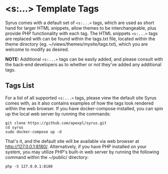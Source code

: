 
# &lt;s:...&gt; Template Tags

Syrus comes with a default set of `<s:...>` tags, which are used as short hand for larger HTML snippets, allow themes to be interchangeable, plus provide PHP functionality with each tag.  The HTML snippets `<s:...>` tags are replaced with can be found within the tags.txt file, located within the theme directory (eg. ~/views/themes/mysite/tags.txt), which you are welcome to modify as desired.

**NOTE:** Additional `<s:...>` tags can be easily added, and please consult with the back-end developers as to whether or not they've added any additional tags.


## Tags List

For a list of all supported `<s:...>` tags, please view the default site Syrus comes with, as it also contains examples of how the tags look rendered within the web browser.  If you have docker-compose installed, you can spin up the local web server by running the commands:

~~~
git clone https://github.com/apexpl/syrus.git
cd syrus
sudo docker-compose up -d
~~~

That's it, and the default site will be available via web browser at http://127.0.0.1:8180/.  Alternatively, if you have PHP installed on your system, you may utilize PHP's built-in web server by running the following command within the ~/public/ directory:

~~~
php -S 127.0.0.1:8180
~~~



